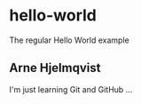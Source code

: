 # hello-world
The regular Hello World example
## Arne Hjelmqvist
I'm just learning Git and GitHub ...

